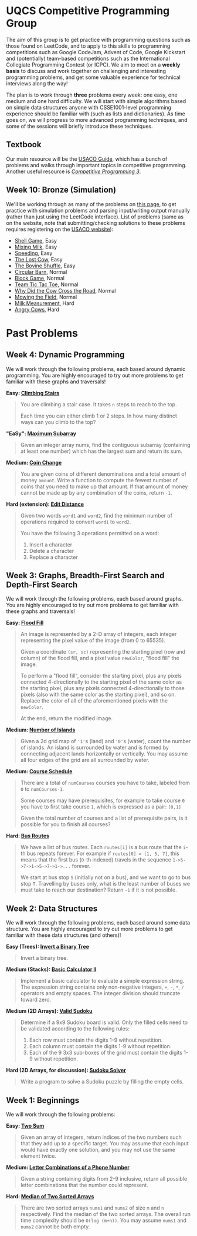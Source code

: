 # UQCS Competitive Programming Group

The aim of this group is to get practice with programming questions such as those found on LeetCode, and to apply to this skills to programming competitions such as Google CodeJam, Advent of Code, Google Kickstart and (potentially) team-based competitions such as the International Collegiate Programming Contest (or ICPC). We aim to meet on a **weekly basis** to discuss and work together on challenging and interesting programming problems, and get some valuable experience for technical interviews along the way!

The plan is to work through **three** problems every week: one easy, one medium and one hard difficulty. We will start with simple algorithms based on simple data structures anyone with CSSE1001-level programming experience should be familiar with (such as lists and dictionaries). As time goes on, we will progress to more advanced programming techniques, and some of the sessions will briefly introduce these techniques.

## Textbook

Our main resource will be the [USACO Guide](https://usaco.guide/), which has a bunch of problems and walks through important topics in competitive programming. Another useful resource is [_Competitive Programming 3_](http://www.sso.sy/sites/default/files/competitive%20programming%203_1.pdf).

## Week 10: Bronze (Simulation)

We'll be working through as many of the problems on [this page](https://usaco.guide/bronze/simulation), to get practice with simulation problems and parsing input/writing output manually (rather than just using the LeetCode interface). List of problems (same as on the website, note that submitting/checking solutions to these problems requires registering on the [USACO website](http://www.usaco.org/)):

- [Shell Game](http://www.usaco.org/index.php?page=viewproblem2&cpid=891), Easy
- [Mixing Milk](http://www.usaco.org/index.php?page=viewproblem2&cpid=855), Easy
- [Speeding](http://www.usaco.org/index.php?page=viewproblem2&cpid=568), Easy
- [The Lost Cow](http://www.usaco.org/index.php?page=viewproblem2&cpid=735), Easy
- [The Bovine Shuffle](http://www.usaco.org/index.php?page=viewproblem2&cpid=760), Easy
- [Circular Barn](http://www.usaco.org/index.php?page=viewproblem2&cpid=616), Normal
- [Block Game](http://www.usaco.org/index.php?page=viewproblem2&cpid=664), Normal
- [Team Tic Tac Toe](http://www.usaco.org/index.php?page=viewproblem2&cpid=831), Normal
- [Why Did the Cow Cross the Road](http://www.usaco.org/index.php?page=viewproblem2&cpid=713), Normal
- [Mowing the Field](http://www.usaco.org/index.php?page=viewproblem2&cpid=593), Normal
- [Milk Measurement](http://www.usaco.org/index.php?page=viewproblem2&cpid=761), Hard
- [Angry Cows](http://www.usaco.org/index.php?page=viewproblem2&cpid=592), Hard

# Past Problems

## Week 4: Dynamic Programming

We will work through the following problems, each based around dynamic programming. You are highly encouraged to try out more problems to get familiar with these graphs and traversals!

**Easy: [Climbing Stairs](https://leetcode.com/problems/climbing-stairs/)**

> You are climbing a stair case. It takes `n` steps to reach to the top.
>
> Each time you can either climb 1 or 2 steps. In how many distinct ways can you climb to the top?

**"EaSy": [Maximum Subarray](https://leetcode.com/problems/maximum-subarray/)**

> Given an integer array nums, find the contiguous subarray (containing at least one number) which has the largest sum and return its sum.

**Medium: [Coin Change](https://leetcode.com/problems/coin-change/)**

> You are given coins of different denominations and a total amount of money `amount`. Write a function to compute the fewest number of coins that you need to make up that amount. If that amount of money cannot be made up by any combination of the coins, return `-1`.

**Hard (extension): [Edit Distance](https://leetcode.com/problems/edit-distance/)**

> Given two words `word1` and `word2`, find the minimum number of operations required to convert `word1` to `word2`.
>
> You have the following 3 operations permitted on a word:
> 
> 1. Insert a character
> 2. Delete a character
> 3. Replace a character

## Week 3: Graphs, Breadth-First Search and Depth-First Search

We will work through the following problems, each based around graphs. You are highly encouraged to try out more problems to get familiar with these graphs and traversals!

**Easy: [Flood Fill](https://leetcode.com/problems/flood-fill/)**

> An image is represented by a 2-D array of integers, each integer representing the pixel value of the image (from 0 to 65535).
> 
> Given a coordinate `(sr, sc)` representing the starting pixel (row and column) of the flood fill, and a pixel value `newColor`, "flood fill" the image.
> 
> To perform a "flood fill", consider the starting pixel, plus any pixels connected 4-directionally to the starting pixel of the same color as the starting pixel, plus any pixels connected 4-directionally to those pixels (also with the same color as the starting pixel), and so on. Replace the color of all of the aforementioned pixels with the `newColor`.
> 
> At the end, return the modified image.

**Medium: [Number of Islands](https://leetcode.com/problems/number-of-islands/)**

> Given a 2d grid map of `'1'`s (land) and `'0'`s (water), count the number of islands. An island is surrounded by water and is formed by connecting adjacent lands horizontally or vertically. You may assume all four edges of the grid are all surrounded by water.

**Medium: [Course Schedule](https://leetcode.com/problems/course-schedule/)**

> There are a total of `numCourses` courses you have to take, labeled from `0` to `numCourses-1`.
> 
> Some courses may have prerequisites, for example to take course `0` you have to first take course `1`, which is expressed as a pair: `[0,1]`
> 
> Given the total number of courses and a list of prerequisite pairs, is it possible for you to finish all courses?

**Hard: [Bus Routes](https://leetcode.com/problems/bus-routes/)**

> We have a list of bus routes. Each `routes[i]` is a bus route that the `i`-th bus repeats forever. For example if `routes[0] = [1, 5, 7]`, this means that the first bus (`0`-th indexed) travels in the sequence `1->5->7->1->5->7->1->...` forever.
> 
> We start at bus stop `S` (initially not on a bus), and we want to go to bus stop `T`. Travelling by buses only, what is the least number of buses we must take to reach our destination? Return `-1` if it is not possible.

## Week 2: Data Structures

We will work through the following problems, each based around some data structure. You are highly encouraged to try out more problems to get familiar with these data structures (and others)!

**Easy (Trees): [Invert a Binary Tree](https://leetcode.com/problems/invert-binary-tree/)**

> Invert a binary tree.

**Medium (Stacks): [Basic Calculator II](https://leetcode.com/problems/basic-calculator-ii/)**

> Implement a basic calculator to evaluate a simple expression string. The expression string contains only non-negative integers, `+`, `-`, `*`, `/` operators and empty spaces. The integer division should truncate toward zero.

**Medium (2D Arrays): [Valid Sudoku](https://leetcode.com/problems/valid-sudoku/)**

> Determine if a 9x9 Sudoku board is valid. Only the filled cells need to be validated according to the following rules:
> 
> 1. Each row must contain the digits 1-9 without repetition.
> 2. Each column must contain the digits 1-9 without repetition.
> 3. Each of the 9 3x3 sub-boxes of the grid must contain the digits 1-9 without repetition.

**Hard (2D Arrays, for discussion): [Sudoku Solver](https://leetcode.com/problems/sudoku-solver)**

> Write a program to solve a Sudoku puzzle by filling the empty cells.

## Week 1: Beginnings

We will work through the following problems:

**Easy: [Two Sum](https://leetcode.com/problems/two-sum/)**

> Given an array of integers, return indices of the two numbers such that they add up to a specific target. You may assume that each input would have exactly one solution, and you may not use the same element twice.

**Medium: [Letter Combinations of a Phone Number](https://leetcode.com/problems/letter-combinations-of-a-phone-number/)**

> Given a string containing digits from 2-9 inclusive, return all possible letter combinations that the number could represent.

**Hard: [Median of Two Sorted Arrays](https://leetcode.com/problems/median-of-two-sorted-arrays/)**

> There are two sorted arrays `nums1` and `nums2` of size `m` and `n` respectively. Find the median of the two sorted arrays. The overall run time complexity should be `O(log (m+n))`. You may assume `nums1` and `nums2` cannot be both empty.
